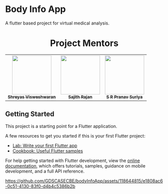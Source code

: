 # Body Info App

A flutter based project for virtual medical analysis.

<h1 align=center> Project Mentors </h1>
<p align="center">
<table align="center">
  <tbody><tr>
     <td align="center"><a href="https://github.com/FirefoxSRV"><img alt="" src="https://avatars.githubusercontent.com/FirefoxSRV" width="125px;"><br><sub><b> Shreyas Visweshwaran </b></sub></a><br></td> </a>
      <td align="center"><a href="https://github.com/Sajithrajan03"><img alt="" src="https://avatars.githubusercontent.com/Sajithrajan03" width="125px;"><br><sub><b> Sajith Rajan </b></sub></a><br></td> </a>
	<td align="center"><a href="https://github.com/pranavsuriya-sr"><img alt="" src="https://avatars.githubusercontent.com/pranavsuriya-sr" width="125px;"><br><sub><b> S R Pranav Suriya </b></sub></a><br></td> 
</a>
</td>

</tbody></table>
<!-- <h1 align=center> OUR VALUABLE CONTRIBUTORS✨ </h1>
<p align="center">
  
	
<a href="https://github.com/GDSCASECBE/bodyInfoApp/graphs/contributors">
  <img src="https://contrib.rocks/image?repo=GDSCASECBE/bodyInfoApp" />
</a>
</p> -->

## Getting Started

This project is a starting point for a Flutter application.

A few resources to get you started if this is your first Flutter project:

- [Lab: Write your first Flutter app](https://docs.flutter.dev/get-started/codelab)
- [Cookbook: Useful Flutter samples](https://docs.flutter.dev/cookbook)

For help getting started with Flutter development, view the
[online documentation](https://docs.flutter.dev/), which offers tutorials,
samples, guidance on mobile development, and a full API reference.

https://github.com/GDSCASECBE/bodyInfoApp/assets/118644815/e1808ac6-0c51-4130-83f0-d4b4c5386b2b





